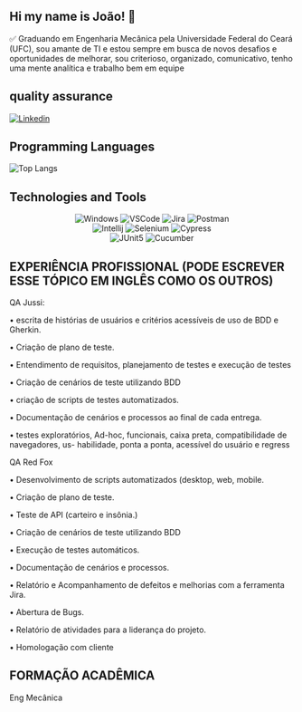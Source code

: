 ## Hi my name is João! 👋

✅ Graduando em Engenharia Mecânica pela Universidade Federal do Ceará (UFC), sou amante de TI e estou sempre em busca de novos desafios e oportunidades de melhorar, sou criterioso, organizado, comunicativo, tenho uma mente analítica e trabalho bem em equipe 

## quality assurance

[![Linkedin](https://img.shields.io/badge/LinkedIn-0077B5?style=for-the-badge&logo=linkedin&logoColor=white)](https://www.linkedin.com/in/victor-holanda-a78069229/) 

## Programming Languages

![Top Langs](https://github-readme-stats.vercel.app/api/top-langs/?username=Trovisck&langs_count=8&theme=dark)

## Technologies and Tools

<div align="center">

<img alt="Windows" src="https://img.shields.io/badge/Windows-0078D6?style=for-the-badge&logo=windows&logoColor=white" />


<img alt="VSCode" src="https://img.shields.io/badge/Visual_Studio_Code-0078D4?style=for-the-badge&logo=visual%20studio%20code&logoColor=white" />

<img alt="Jira" src="https://img.shields.io/badge/Jira-0052CC?style=for-the-badge&logo=Jira&log" />

<img alt="Postman" src="https://img.shields.io/badge/Postman-FF6C37.svg?style=for-the-badge&logo=Postman&logoColor=white" />

<br>

<img alt="Intellij" src="https://img.shields.io/badge/IntelliJ%20IDEA-000000.svg?style=for-the-badge&logo=IntelliJ-IDEA&logoColor=white" />

<img alt="Selenium" src="https://img.shields.io/badge/Selenium-43B02A.svg?style=for-the-badge&logo=Selenium&logoColor=white" />

<img alt="Cypress" src="https://img.shields.io/badge/Cypress-17202C.svg?style=for-the-badge&logo=Cypress&logoColor=white" />

<br>

<img alt="JUnit5" src="https://img.shields.io/badge/JUnit5-25A162.svg?style=for-the-badge&logo=JUnit5&logoColor=white" />

<img alt="Cucumber" src="https://img.shields.io/badge/Cucumber-23D96C.svg?style=for-the-badge&logo=Cucumber&logoColor=white" />

</div>


## EXPERIÊNCIA PROFISSIONAL (PODE ESCREVER ESSE TÓPICO EM INGLÊS COMO OS OUTROS) 
QA Jussi: 

• escrita de histórias de usuários e critérios acessíveis de uso de BDD e Gherkin.

• Criação de plano de teste.

• Entendimento de requisitos, planejamento de testes e execução de testes

• Criação de cenários de teste utilizando BDD

• criação de scripts de testes automatizados.

• Documentação de cenários e processos ao final de cada entrega.

• testes exploratórios, Ad-hoc, funcionais, caixa preta, compatibilidade de navegadores, us-
habilidade, ponta a ponta, acessível do usuário e regress

QA Red Fox

• Desenvolvimento de scripts automatizados (desktop, web, mobile.

• Criação de plano de teste.

• Teste de API (carteiro e insônia.)

• Criação de cenários de teste utilizando BDD

• Execução de testes automáticos.

• Documentação de cenários e processos.

• Relatório e Acompanhamento de defeitos e melhorias com a ferramenta Jira.

• Abertura de Bugs.

• Relatório de atividades para a liderança do projeto.

• Homologação com cliente



## FORMAÇÃO ACADÊMICA 
Eng Mecânica
